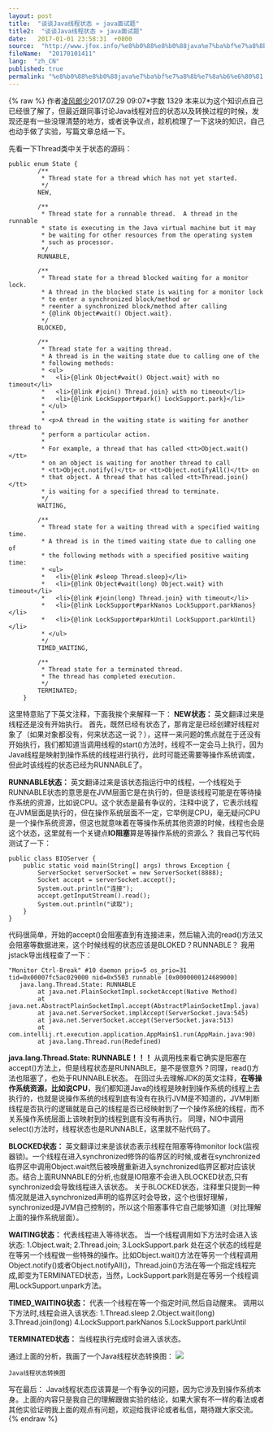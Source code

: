 ```yaml
---
layout: post
title:  "谈谈Java线程状态 » java面试题"
title2:  "谈谈Java线程状态 » java面试题"
date:   2017-01-01 23:58:31  +0800
source:  "http://www.jfox.info/%e8%b0%88%e8%b0%88java%e7%ba%bf%e7%a8%8b%e7%8a%b6%e6%80%81.html"
fileName:  "20170101411"
lang:  "zh_CN"
published: true
permalink: "%e8%b0%88%e8%b0%88java%e7%ba%bf%e7%a8%8b%e7%8a%b6%e6%80%81.html"
---
```

{% raw %}
作者[凌风郎少](/u/1d96ba4c1912)2017.07.29 09:07*字数 1329
本来以为这个知识点自己已经很了解了，但最近跟同事讨论Java线程对应的状态以及转换过程的时候，发现还是有一些没理清楚的地方，或者说争议点，趁机梳理了一下这块的知识，自己也动手做了实验，写篇文章总结一下。

先看一下Thread类中关于状态的源码：

    public enum State {
            /**
             * Thread state for a thread which has not yet started.
             */
            NEW,
    
            /**
             * Thread state for a runnable thread.  A thread in the runnable
             * state is executing in the Java virtual machine but it may
             * be waiting for other resources from the operating system
             * such as processor.
             */
            RUNNABLE,
    
            /**
             * Thread state for a thread blocked waiting for a monitor lock.
             * A thread in the blocked state is waiting for a monitor lock
             * to enter a synchronized block/method or
             * reenter a synchronized block/method after calling
             * {@link Object#wait() Object.wait}.
             */
            BLOCKED,
    
            /**
             * Thread state for a waiting thread.
             * A thread is in the waiting state due to calling one of the
             * following methods:
             * <ul>
             *   <li>{@link Object#wait() Object.wait} with no timeout</li>
             *   <li>{@link #join() Thread.join} with no timeout</li>
             *   <li>{@link LockSupport#park() LockSupport.park}</li>
             * </ul>
             *
             * <p>A thread in the waiting state is waiting for another thread to
             * perform a particular action.
             *
             * For example, a thread that has called <tt>Object.wait()</tt>
             * on an object is waiting for another thread to call
             * <tt>Object.notify()</tt> or <tt>Object.notifyAll()</tt> on
             * that object. A thread that has called <tt>Thread.join()</tt>
             * is waiting for a specified thread to terminate.
             */
            WAITING,
    
            /**
             * Thread state for a waiting thread with a specified waiting time.
             * A thread is in the timed waiting state due to calling one of
             * the following methods with a specified positive waiting time:
             * <ul>
             *   <li>{@link #sleep Thread.sleep}</li>
             *   <li>{@link Object#wait(long) Object.wait} with timeout</li>
             *   <li>{@link #join(long) Thread.join} with timeout</li>
             *   <li>{@link LockSupport#parkNanos LockSupport.parkNanos}</li>
             *   <li>{@link LockSupport#parkUntil LockSupport.parkUntil}</li>
             * </ul>
             */
            TIMED_WAITING,
    
            /**
             * Thread state for a terminated thread.
             * The thread has completed execution.
             */
            TERMINATED;
        }
    

这里特意贴了下英文注释，下面我挨个来解释一下：
**NEW状态：**
英文翻译过来是线程还是没有开始执行。
首先，既然已经有状态了，那肯定是已经创建好线程对象了（如果对象都没有，何来状态这一说？），这样一来问题的焦点就在于还没有开始执行，我们都知道当调用线程的start()方法时，线程不一定会马上执行，因为Java线程是映射到操作系统的线程进行执行，此时可能还需要等操作系统调度，但此时该线程的状态已经为RUNNABLE了。

**RUNNABLE状态：**
英文翻译过来是该状态指运行中的线程，一个线程处于RUNNABLE状态的意思是在JVM层面它是在执行的，但是该线程可能是在等待操作系统的资源，比如说CPU。这个状态是最有争议的，注释中说了，它表示线程在JVM层面是执行的，但在操作系统层面不一定，它举例是CPU，毫无疑问CPU是一个操作系统资源，但这也就意味着在等操作系统其他资源的时候，线程也会是这个状态，这里就有一个关键点**IO阻塞**算是等操作系统的资源么？
我自己写代码测试了一下：

    public class BIOServer {
        public static void main(String[] args) throws Exception {
            ServerSocket serverSocket = new ServerSocket(8888);
            Socket accept = serverSocket.accept();
            System.out.println("连接");
            accept.getInputStream().read();
            System.out.println("读取");
        }
    }
    

代码很简单，开始的accept()会阻塞直到有连接进来，然后输入流的read()方法又会阻塞等数据进来，这个时候线程的状态应该是BLOKED？RUNNABLE？
我用jstack导出线程查了一下：

    "Monitor Ctrl-Break" #10 daemon prio=5 os_prio=31 tid=0x00007fc5ac029000 nid=0x5503 runnable [0x0000000124689000]
       java.lang.Thread.State: RUNNABLE
            at java.net.PlainSocketImpl.socketAccept(Native Method)
            at java.net.AbstractPlainSocketImpl.accept(AbstractPlainSocketImpl.java)
            at java.net.ServerSocket.implAccept(ServerSocket.java:545)
            at java.net.ServerSocket.accept(ServerSocket.java:513)
            at com.intellij.rt.execution.application.AppMain$1.run(AppMain.java:90)
            at java.lang.Thread.run(Redefined)
    

**java.lang.Thread.State: RUNNABLE！！！**
从调用栈来看它确实是阻塞在accept()方法上，但是线程状态是RUNNABLE，是不是很意外？同理，read()方法也阻塞了，也处于RUNNABLE状态。
在回过头去理解JDK的英文注释，**在等操作系统资源，比如说CPU**，我们都知道Java的线程是映射到操作系统的线程上去执行的，也就是说操作系统的线程到底有没有在执行JVM是不知道的，JVM判断线程是否执行的逻辑就是自己的线程是否已经映射到了一个操作系统的线程，而不关系操作系统层面上该映射到的线程到底有没有再执行。
同理，NIO中调用select()方法时，线程状态也是RUNNABLE，这里就不贴代码了。

**BLOCKED状态：**
英文翻译过来是该状态表示线程在阻塞等待monitor lock(监视器锁)。一个线程在进入synchronized修饰的临界区的时候,或者在synchronized临界区中调用Object.wait然后被唤醒重新进入synchronized临界区都对应该状态。结合上面RUNNABLE的分析,也就是IO阻塞不会进入BLOCKED状态,只有synchronized会导致线程进入该状态。
关于BLOCKED状态，注释里只提到一种情况就是进入synchronized声明的临界区时会导致，这个也很好理解，synchronized是JVM自己控制的，所以这个阻塞事件它自己能够知道（对比理解上面的操作系统层面）。

**WAITING状态：**
代表线程进入等待状态。 当一个线程调用如下方法时会进入该状态:
1.Object.wait;
2.Thread.join;
3.LockSupport.park
处在这个状态的线程是在等另一个线程做一些特殊的操作。比如Object.wait()方法在等另一个线程调用Object.notify()或者Object.notifyAll()，Thread.join()方法在等一个指定线程完成,即变为TERMINATED状态，当然，LockSupport.park则是在等另一个线程调用LockSupport.unpark方法。

**TIMED_WAITING状态：**
代表一个线程在等一个指定时间,然后自动醒来。
调用以下方法时,线程会进入该状态:
1.Thread.sleep
2.Object.wait(long)
3.Thread.join(long)
4.LockSupport.parkNanos
5.LockSupport.parkUntil

**TERMINATED状态：**
当线程执行完成时会进入该状态。

通过上面的分析，我画了一个Java线程状态转换图：
![](58da995.png) 
  
    Java线程状态转换图 
   
  
 
写在最后：
Java线程状态应该算是一个有争议的问题，因为它涉及到操作系统本身。上面的内容只是我自己的理解跟做实验的结论，如果大家有不一样的看法或者其他实验证明我上面的观点有问题，欢迎给我评论或者私信，期待跟大家交流。
{% endraw %}